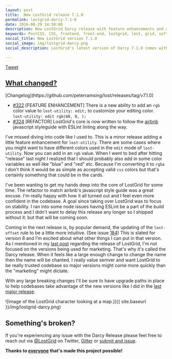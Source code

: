 ```yaml
---
layout: post
title:  New LostGrid release 7.1.0
permalink: lostgrid-darcy-7-1-0
date: 2016-08-29 14:50:00
description: New LostGrid Darcy release with feature enhancements and a major refactor.
keywords: PostCSS, CSS, frontend, front-end, lostgrid, lost, grid, software-release
social_title: New LostGrid version 7.1.0
social_image: img/lostgrid-darcy.png
social_description: LostGrid's latest version of Darcy 7.1.0 comes with a new utility feature and refactored core using Airbnb's ESLint configuration

---
```

<a href="https://twitter.com/share" class="twitter-share-button" data-url="{{ page.url | prepend: site.url }}" data-text="LostGrid releases the latest version targeting bug fixes and a new feature for lost-row." data-via="LostGrid" data-related="peterramsing">Tweet</a> <script>!function(d,s,id){var js,fjs=d.getElementsByTagName(s)[0],p=/^http:/.test(d.location)?'http':'https';if(!d.getElementById(id)){js=d.createElement(s);js.id=id;js.src=p+'://platform.twitter.com/widgets.js';fjs.parentNode.insertBefore(js,fjs);}}(document, 'script', 'twitter-wjs');</script>


<h2 id="what-changed"><a href="#what-changed">What changed?</a></h2>
[Changelog](https://github.com/peterramsing/lost/releases/tag/v7.1.0)


* [#322](https://github.com/peterramsing/lost/pull/322) [FEATURE ENHANCEMENT] There is a new ability to add an `rgb` color value to `lost-utility: edit;` to customize your editing color. `lost-utility: edit rgb(60, 0, );`
* [#324](https://github.com/peterramsing/lost/pull/324) [REFACTOR] LostGrid's core is now written to follow the [airbnb](https://github.com/airbnb/javascript) javascript styleguide with ESLint linting along the way.

I've missed diving into code like I used to. This is a minor release adding a little feature enhancement for `lost-utility`. There are some cases where you might want to have different colors used in the `edit` mode of `lost-utility`. Now you can add in an `rgb` value. When I went to bed after hitting "release" last night I realized that I should probably also add in some color variables as well like "blue" and "red" etc. Because I'm converting it to `rgba` I don't think it would be as simple as accepting valid `css` colors but that's certainly something that could be in the cards.

I've been wanting to get my hands deep into the core of LostGrid for some time. The refactor to match airbnb's javascript style guide was a great excuse. I'm really happy with how it all turned out and I feel even more confident in the codebase. A goal since taking over LostGrid was to focus on stability. I ran into some node issues having ESLint be a part of the build process and I didn't want to delay this release any longer so I shipped without it: but that will be coming soon.

Coming in the next release is, by popular demand, the updating of the `lost-offset` rule to be a little more intuitive. (See issue [184](https://github.com/peterramsing/lost/issues/184)) This is slated for version 8 and I'm excited about what other things I can put in that version. As I mentioned in my [last post](/lost-grid-darcy-release) regarding the release of LostGrid, I'm not focused on the versions being used for marketing. That's why it's called the Darcy release. When it feels like a large enough change to change the name then the name will be chanted. I really value semver and want LostGrid to be really trusted codebase so major versions might come more quickly than the "marketing" might dictate.

With any large breaking changes I'll be sure to have upgrade paths in place to help codebases take advantage of the new versions like I did in the [last major release](/lost-grid-darcy-release#what-breaking-changes-are-there).

![Image of the LostGrid character looking at a map.]({{ site.baseurl }}/img/lostgrid-darcy.png)


## Something's broken?
If you're experiencing any issue with the Darcy Release please feel free to reach out via [@LostGrid](https://twitter.com/lostgrid) on Twitter, [Gitter](https://gitter.im/peterramsing/lost) or [submit and issue](https://github.com/peterramsing/lost/issues/new).

**Thanks to [everyone](https://github.com/peterramsing/lost/graphs/contributors) that's made this project possible!**
